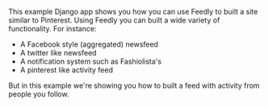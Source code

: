 This example Django app shows you how you can use Feedly to built a site similar to Pinterest.
Using Feedly you can built a wide variety of functionality.
For instance:

- A Facebook style (aggregated) newsfeed
- A twitter like newsfeed
- A notification system such as Fashiolista's
- A pinterest like activity feed

But in this example we're showing you how to built a feed with activity from people you follow.
